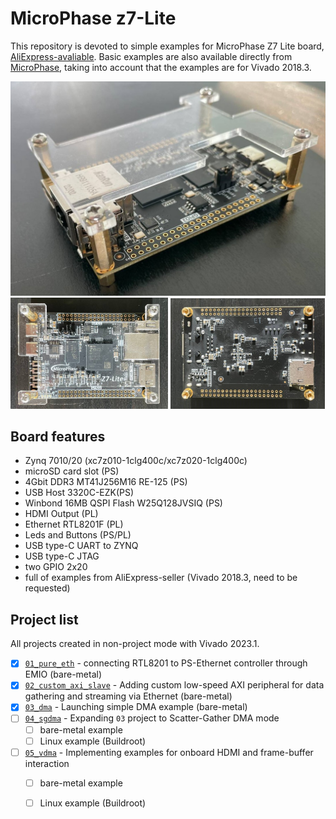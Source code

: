# MicroPhase z7-Lite

This repository is devoted to simple examples for MicroPhase Z7 Lite board, [AliExpress-avaliable](https://aliexpress.ru/item/1005002542001122.html?spm=a2g2w.orderdetail.0.0.45344aa6H0Hokr&sku_id=12000021066812071).
Basic examples are also available directly from [MicroPhase](https://fpga-docs.microphase.cn/en/latest/DEV_BOARD/Z7-LITE/Z7-Lite_Reference_Manual.html), taking into account that the examples are for Vivado 2018.3.

![MicroPhaseZ7](photos/photo_izo.jpg)
<img src="photos/photo_top.jpg"  width=50%> <img src="photos/photo_bottom.jpg"  width=49%>

## Board features

- Zynq 7010/20 (xc7z010-1clg400c/xc7z020-1clg400c)
- microSD card slot (PS)
- 4Gbit DDR3 MT41J256M16 RE-125 (PS)
- USB Host 3320C-EZK(PS)
- Winbond 16MB QSPI Flash W25Q128JVSIQ (PS)
- HDMI Output (PL)
- Ethernet RTL8201F (PL)
- Leds and Buttons (PS/PL)
- USB type-C UART to ZYNQ
- USB type-C JTAG
- two GPIO 2x20
- full of examples from AliExpress-seller (Vivado 2018.3, need to be requested)

## Project list
All projects created in non-project mode with Vivado 2023.1.

- [x] [`01_pure_eth`](/01_pure_eth/) - connecting RTL8201 to PS-Ethernet controller through EMIO (bare-metal)
- [x] [`02_custom_axi_slave`](/02_custom_axi_slave/) - Adding custom low-speed AXI peripheral for data gathering and streaming via Ethernet (bare-metal)
- [x] [`03_dma`](/03_dma/) - Launching simple DMA example (bare-metal)
- [ ] [`04_sgdma`](/04_sgdma/) - Expanding `03` project to Scatter-Gather DMA mode  
  - [ ] bare-metal example
  - [ ] Linux example (Buildroot)
- [ ] [`05_vdma`](/05_vdma/) - Implementing examples for onboard HDMI and frame-buffer interaction  
  - [ ] bare-metal example
  - [ ] Linux example (Buildroot)


